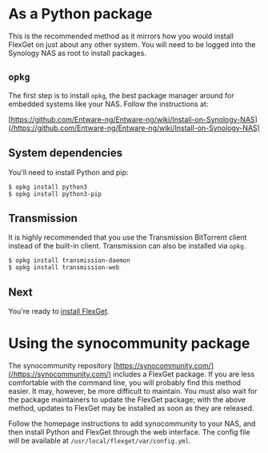 # As a Python package
This is the recommended method as it mirrors how you would install FlexGet on just about any other system. You will need to be logged into the Synology NAS as root to install packages.

## `opkg`
The first step is to install `opkg`, the best package manager around for embedded systems like your NAS. Follow the instructions at:

[https://github.com/Entware-ng/Entware-ng/wiki/Install-on-Synology-NAS](/https://github.com/Entware-ng/Entware-ng/wiki/Install-on-Synology-NAS)

## System dependencies
You'll need to install Python and pip:

```
$ opkg install python3
$ opkg install python3-pip
```

## Transmission
It is highly recommended that you use the Transmission BitTorrent client instead of the built-in client. Transmission can also be installed via `opkg`.

```
$ opkg install transmission-daemon
$ opkg install transmission-web
```

## Next
You're ready to [install FlexGet](/InstallWizard/SynologyNAS/FlexGet).

  

# Using the synocommunity package
The synocommunity repository [https://synocommunity.com/](/https://synocommunity.com/) includes a FlexGet package. If you are less comfortable with the command line, you will probably find this method easier. It may, however, be more difficult to maintain. You must also wait for the package maintainers to update the FlexGet package; with the above method, updates to FlexGet may be installed as soon as they are released.

Follow the homepage instructions to add synocommunity to your NAS, and then install Python and FlexGet through the web interface. The config file will be available at `/usr/local/flexget/var/config.yml`.
